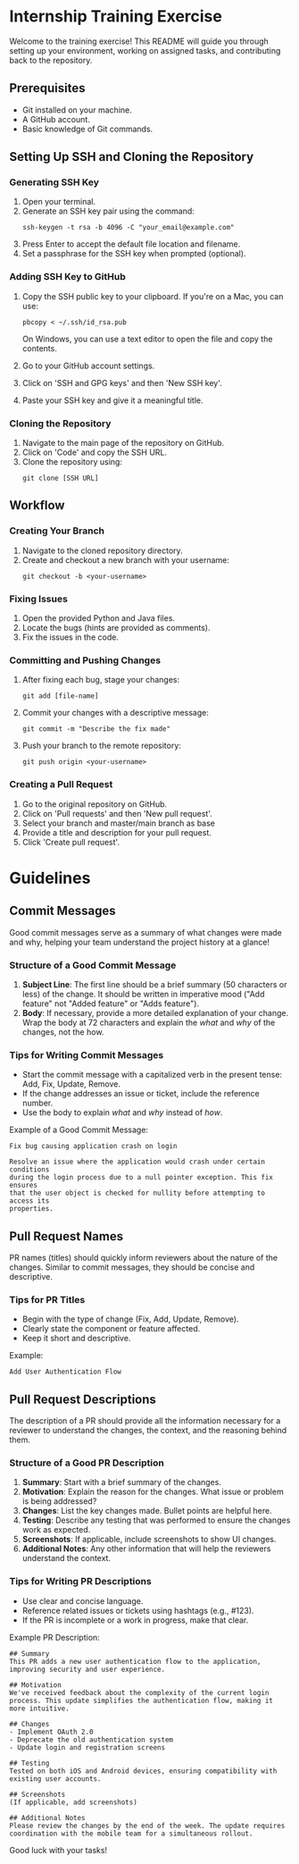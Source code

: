 
# Internship Training Exercise

Welcome to the training exercise! This README will guide you through setting up your environment, working on assigned tasks, and contributing back to the repository.

## Prerequisites
- Git installed on your machine.
- A GitHub account.
- Basic knowledge of Git commands.

## Setting Up SSH and Cloning the Repository

### Generating SSH Key
1. Open your terminal.
2. Generate an SSH key pair using the command:
   ```
   ssh-keygen -t rsa -b 4096 -C "your_email@example.com"
   ```
3. Press Enter to accept the default file location and filename.
4. Set a passphrase for the SSH key when prompted (optional).

### Adding SSH Key to GitHub
1. Copy the SSH public key to your clipboard. If you're on a Mac, you can use:
   ```
   pbcopy < ~/.ssh/id_rsa.pub
   ```
   On Windows, you can use a text editor to open the file and copy the contents.

2. Go to your GitHub account settings.
3. Click on 'SSH and GPG keys' and then 'New SSH key'.
4. Paste your SSH key and give it a meaningful title.

### Cloning the Repository
1. Navigate to the main page of the repository on GitHub.
2. Click on 'Code' and copy the SSH URL.
3. Clone the repository using:
   ```
   git clone [SSH URL]
   ```

## Workflow

### Creating Your Branch
1. Navigate to the cloned repository directory.
2. Create and checkout a new branch with your username:
   ```
   git checkout -b <your-username>
   ```

### Fixing Issues
1. Open the provided Python and Java files.
2. Locate the bugs (hints are provided as comments).
3. Fix the issues in the code.

### Committing and Pushing Changes
1. After fixing each bug, stage your changes:
   ```
   git add [file-name]
   ```
2. Commit your changes with a descriptive message:
   ```
   git commit -m "Describe the fix made"
   ```
3. Push your branch to the remote repository:
   ```
   git push origin <your-username>
   ```

### Creating a Pull Request
1. Go to the original repository on GitHub.
2. Click on 'Pull requests' and then 'New pull request'.
3. Select your branch and master/main branch as base
4. Provide a title and description for your pull request.
5. Click 'Create pull request'.

# Guidelines

## Commit Messages

Good commit messages serve as a summary of what changes were made and why, helping your team understand the project history at a glance!

### Structure of a Good Commit Message
1. **Subject Line**: The first line should be a brief summary (50 characters or less) of the change. It should be written in imperative mood ("Add feature" not "Added feature" or "Adds feature").
2. **Body**: If necessary, provide a more detailed explanation of your change. Wrap the body at 72 characters and explain the *what* and *why* of the changes, not the how.

### Tips for Writing Commit Messages
- Start the commit message with a capitalized verb in the present tense: Add, Fix, Update, Remove.
- If the change addresses an issue or ticket, include the reference number.
- Use the body to explain *what* and *why* instead of *how*.

Example of a Good Commit Message:
```
Fix bug causing application crash on login

Resolve an issue where the application would crash under certain conditions
during the login process due to a null pointer exception. This fix ensures
that the user object is checked for nullity before attempting to access its
properties.
```

## Pull Request Names

PR names (titles) should quickly inform reviewers about the nature of the changes. Similar to commit messages, they should be concise and descriptive.

### Tips for PR Titles
- Begin with the type of change (Fix, Add, Update, Remove).
- Clearly state the component or feature affected.
- Keep it short and descriptive.

Example:
```
Add User Authentication Flow
```

## Pull Request Descriptions

The description of a PR should provide all the information necessary for a reviewer to understand the changes, the context, and the reasoning behind them.

### Structure of a Good PR Description
1. **Summary**: Start with a brief summary of the changes.
2. **Motivation**: Explain the reason for the changes. What issue or problem is being addressed?
3. **Changes**: List the key changes made. Bullet points are helpful here.
4. **Testing**: Describe any testing that was performed to ensure the changes work as expected.
5. **Screenshots**: If applicable, include screenshots to show UI changes.
6. **Additional Notes**: Any other information that will help the reviewers understand the context.

### Tips for Writing PR Descriptions
- Use clear and concise language.
- Reference related issues or tickets using hashtags (e.g., #123).
- If the PR is incomplete or a work in progress, make that clear.

Example PR Description:
```
## Summary
This PR adds a new user authentication flow to the application, improving security and user experience.

## Motivation
We've received feedback about the complexity of the current login process. This update simplifies the authentication flow, making it more intuitive.

## Changes
- Implement OAuth 2.0
- Deprecate the old authentication system
- Update login and registration screens

## Testing
Tested on both iOS and Android devices, ensuring compatibility with existing user accounts.

## Screenshots
(If applicable, add screenshots)

## Additional Notes
Please review the changes by the end of the week. The update requires coordination with the mobile team for a simultaneous rollout.
```



Good luck with your tasks!

